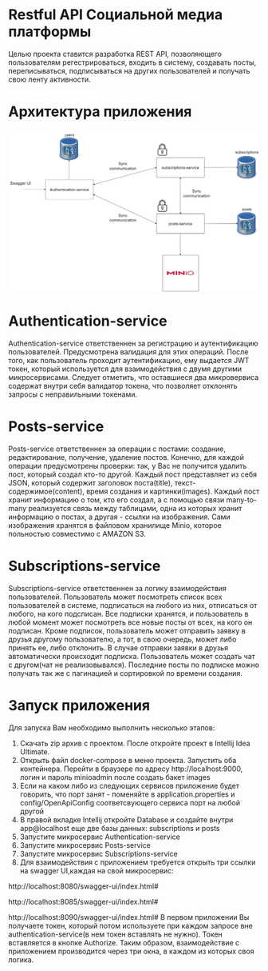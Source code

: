 # Restful API Социальной медиа платформы
Целью проекта ставится разработка REST API, позволяющего пользователям регестрироваться, входить в систему, создавать посты, переписываться,
подписываться на других пользователей и получать свою ленту активности.

# Архитектура приложения
![Arc_diagram](docs/effective-mobile.png)

# Authentication-service
Authentication-service ответственнен за регистрацию и аутентификацию пользователей.
Предусмотрена валидация для этих операций. После того, как пользователь проходит аутентификацию, ему выдается JWT токен, который используется для взаимодействия с двумя другими
микросервисами. Следует отметить, что оставшиеся два микровервиса содержат внутри себя 
валидатор токена, что позволяет отклонять запросы с неправильными токенами.

# Posts-service
Posts-service ответственнен за операции с постами: создание, редактирование, получение, удаление
постов. Конечно, для каждой операции предусмотрены проверки: так, у Вас не получится удалить
пост, который создал кто-то другой. Каждый пост представляет из себя JSON, который содержит
заголовок поста(title), текст-содержимое(content), время создания и картинки(images). Каждый пост хранит информацию
о том, кто его создал, а с помощью связи many-to-many реализуется связь между таблицами, одна из которых
хранит информацию о постах, а другая - ссылки на изображения. Сами изображения хранятся в файловом
хранилище Minio, которое польностью совместимо с AMAZON S3.

# Subscriptions-service
Subscriptions-service ответственнен за логику взаимодействия пользователей.
Пользователь может посмотреть список всех пользователей в системе, подписаться 
на любого из них, отписаться от любого, на кого подсписан. Все подписки хранятся,
и пользователь в любой момент может посмотреть все новые посты от всех, на 
кого он подписан. Кроме подписок, пользователь может отправить заявку в друзья
другому пользователю, а тот, в свою очередь, может либо принять ее, либо отклонить.
В случае отправки заявки в друзья автоматически происходит подписка. Пользователь может
создать чат с другом(чат не реализовывался). Последние посты по подписке можно получать так же
с пагинацией и сортировкой по времени создания. 

# Запуск приложения
Для запуска Вам необходимо выполнить несколько этапов:
1. Скачать zip архив с проектом. После откройте проект в Intellij Idea Ultimate.
2. Открыть файл docker-compose в меню проекта. Запустить оба контейнера. Перейти в браузере по адресу http://localhost:9000, логин и пароль
minioadmin после создать бакет images
3. Если на каком либо из следующих сервисов приложение будет говорить, что порт занят - поменяйте в application.properties и config/OpenApiConfig соответсвующего сервиса порт на любой другой
4. В правой вкладке Intellij откройте Database и создайте внутри app@localhost еще две базы данных: subscriptions и posts
5. Запустите микросервис Authentication-service
6. Запустите микросервис Posts-service
7. Запустите микросервис Subscriptions-service
8. Для взаимодействия с приложением требуется открыть три ссылки на swagger UI,каждая на свой микросервис:

http://localhost:8080/swagger-ui/index.html#

http://localhost:8085/swagger-ui/index.html#

http://localhost:8090/swagger-ui/index.html#
В первом приложении Вы получаете токен, который потом используете при каждом запросе вне authentication-service(в нем токен вставлять не нужно).
Токен вставляется в кнопке Authorize. Таким образом, взаимодействие с приложением производится через три окна, в каждом из которых своя логика.
